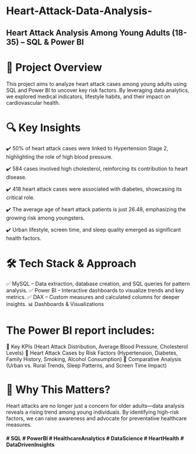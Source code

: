 # Heart-Attack-Data-Analysis-

## Heart Attack Analysis Among Young Adults (18-35) – SQL & Power BI

# 📌 Project Overview
This project aims to analyze heart attack cases among young adults using SQL and Power BI to uncover key risk factors. By leveraging data analytics, we explored medical indicators, lifestyle habits, and their impact on cardiovascular health.

# 🔍 Key Insights
✔️ 50% of heart attack cases were linked to Hypertension Stage 2, highlighting the role of high blood pressure.

✔️ 584 cases involved high cholesterol, reinforcing its contribution to heart disease.

✔️ 418 heart attack cases were associated with diabetes, showcasing its critical role.

✔️ The average age of heart attack patients is just 26.48, emphasizing the growing risk among youngsters.

✔️ Urban lifestyle, screen time, and sleep quality emerged as significant health factors.

# 🛠 Tech Stack & Approach
✅ MySQL – Data extraction, database creation, and SQL queries for pattern analysis.
✅ Power BI – Interactive dashboards to visualize trends and key metrics.
✅ DAX – Custom measures and calculated columns for deeper insights.
📊 Dashboards & Visualizations

# The Power BI report includes:
📌 Key KPIs (Heart Attack Distribution, Average Blood Pressure, Cholesterol Levels)
📌 Heart Attack Cases by Risk Factors (Hypertension, Diabetes, Family History, Smoking, Alcohol Consumption)
📌 Comparative Analysis (Urban vs. Rural Trends, Sleep Patterns, and Screen Time Impact)

# 🚀 Why This Matters?
Heart attacks are no longer just a concern for older adults—data analysis reveals a rising trend among young individuals. By identifying high-risk factors, we can raise awareness and advocate for preventative healthcare measures.


#### # SQL # PowerBI # HealthcareAnalytics # DataScience # HeartHealth # DataDrivenInsights
